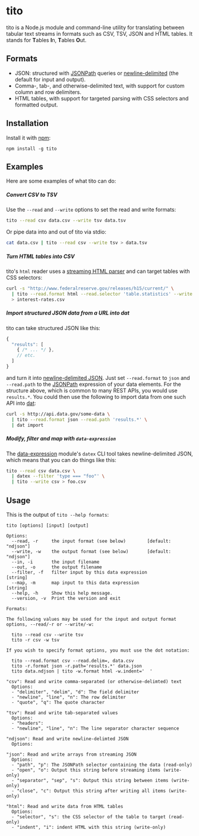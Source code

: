 # tito
tito is a Node.js module and command-line utility for translating
between tabular text streams in formats such as CSV, TSV, JSON
and HTML tables. It stands for **T**ables **I**n, **T**ables **O**ut.

## Formats
* JSON: structured with [JSONPath] queries or
  [newline-delimited](http://ndjson.org) (the default for input and output).
* Comma-, tab-, and otherwise-delimited text, with support for custom
  column and row delimiters.
* HTML tables, with support for targeted parsing with CSS selectors
  and formatted output.

## Installation
Install it with [npm](https://www.npmjs.com/package/tito):

```
npm install -g tito
```

## Examples
Here are some examples of what tito can do:

##### Convert CSV to TSV
Use the `--read` and `--write` options to set the read and write
formats:

```sh
tito --read csv data.csv --write tsv data.tsv
```

Or pipe data into and out of tito via stdio:

```sh
cat data.csv | tito --read csv --write tsv > data.tsv
```

##### Turn HTML tables into CSV
tito's `html` reader uses a [streaming HTML parser] and can target
tables with CSS selectors:

```sh
curl -s "http://www.federalreserve.gov/releases/h15/current/" \
  | tito --read.format html --read.selector 'table.statistics' --write csv \
  > interest-rates.csv
```

##### Import structured JSON data from a URL into dat
tito can take structured JSON like this:

```js
{
  "results": [
    { /* ... */ },
    // etc.
  ]
}
```

and turn it into [newline-delimited JSON]. Just set `--read.format`
to `json` and `--read.path` to the [JSONPath] expression of your data
elements. For the structure above, which is common to many REST APIs,
you would use `results.*`. You could then use the following to import
data from one such API into [dat]:

```sh
curl -s http://api.data.gov/some-data \
  | tito --read.format json --read.path 'results.*' \
  | dat import
```

##### Modify, filter and map with `data-expression`
The [data-expression] module's `datex` CLI tool takes newline-delimited JSON,
which means that you can do things like this:

```sh
tito --read csv data.csv \
  | datex --filter 'type === "foo"' \
  | tito --write csv > foo.csv
```

## Usage
This is the output of `tito --help formats`:
```
tito [options] [input] [output]

Options:
  --read, -r     the input format (see below)        [default: "ndjson"]
  --write, -w    the output format (see below)       [default: "ndjson"]
  --in, -i       the input filename                                     
  --out, -o      the output filename                                    
  --filter, -f   filter input by this data expression           [string]
  --map, -m      map input to this data expression              [string]
  --help, -h     Show this help message.                                
  --version, -v  Print the version and exit                             

Formats:

The following values may be used for the input and output format
options, --read/-r or --write/-w:

  tito --read csv --write tsv
  tito -r csv -w tsv

If you wish to specify format options, you must use the dot notation:

  tito --read.format csv --read.delim=, data.csv
  tito -r.format json -r.path='results.*' data.json
  tito data.ndjson | tito -w.format html -w.indent='  '

"csv": Read and write comma-separated (or otherwise-delimted) text
  Options:
  - "delimiter", "delim", "d": The field delimiter
  - "newline", "line", "n": The row delimiter
  - "quote", "q": The quote character

"tsv": Read and write tab-separated values
  Options:
  - "headers": 
  - "newline", "line", "n": The line separator character sequence

"ndjson": Read and write newline-delimted JSON
  Options:

"json": Read and write arrays from streaming JSON
  Options:
  - "path", "p": The JSONPath selector containing the data (read-only)
  - "open", "o": Output this string before streaming items (write-only)
  - "separator", "sep", "s": Output this string between items (write-only)
  - "close", "c": Output this string after writing all items (write-only)

"html": Read and write data from HTML tables
  Options:
  - "selector", "s": the CSS selector of the table to target (read-only)
  - "indent", "i": indent HTML with this string (write-only)
```

[dat]: http://dat-data.com/
[newline-delimited JSON]: http://ndjson.org/
[JSONPath]: http://jsonpath.curiousconcept.com/
[streaming HTML parser]: https://www.npmjs.com/package/htmlparser2
[data-expression]: https://github.com/shawnbot/data-expression
